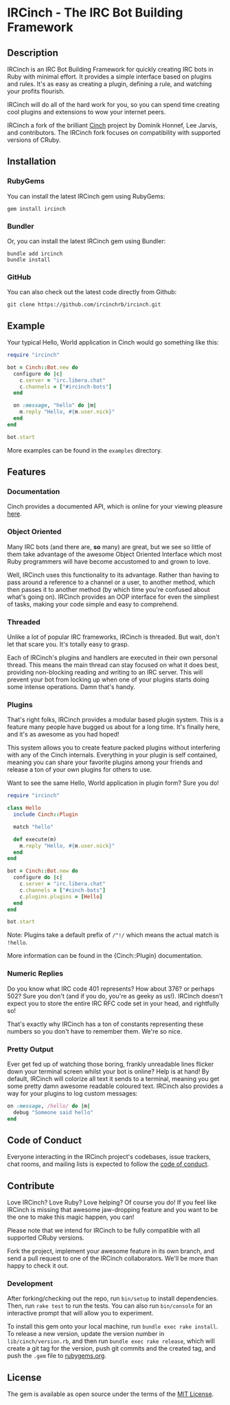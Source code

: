# IRCinch - The IRC Bot Building Framework

## Description

IRCinch is an IRC Bot Building Framework for quickly creating IRC bots in
Ruby with minimal effort. It provides a simple interface based on plugins and
rules. It's as easy as creating a plugin, defining a rule, and watching your
profits flourish.

IRCinch will do all of the hard work for you, so you can spend time creating
cool plugins and extensions to wow your internet peers.

IRCinch a fork of the brilliant [Cinch](https://github.com/cinchrb/cinch)
project by Dominik Honnef, Lee Jarvis, and contributors. The IRCinch fork
focuses on compatibility with supported versions of CRuby.

## Installation

### RubyGems

You can install the latest IRCinch gem using RubyGems:

```
gem install ircinch
```

### Bundler
Or, you can install the latest IRCinch gem using Bundler:

```
bundle add ircinch
bundle install
```

### GitHub

You can also check out the latest code directly from Github:

```
git clone https://github.com/ircinchrb/ircinch.git
```

## Example

Your typical Hello, World application in Cinch would go something like this:

```ruby
require "ircinch"

bot = Cinch::Bot.new do
  configure do |c|
    c.server = "irc.libera.chat"
    c.channels = ["#ircinch-bots"]
  end

  on :message, "hello" do |m|
    m.reply "Hello, #{m.user.nick}"
  end
end

bot.start
```

More examples can be found in the `examples` directory.

## Features

### Documentation

Cinch provides a documented API, which is online for your viewing pleasure
[here](http://rubydoc.info/gems/cinch/frames).

### Object Oriented

Many IRC bots (and there are, **so** many) are great, but we see so little of
them take advantage of the awesome Object Oriented Interface which most Ruby
programmers will have become accustomed to and grown to love.

Well, IRCinch uses this functionality to its advantage. Rather than having to
pass around a reference to a channel or a user, to another method, which then
passes it to another method (by which time you're confused about what's
going on). IRCinch provides an OOP interface for even the simpliest of tasks,
making your code simple and easy to comprehend.

### Threaded

Unlike a lot of popular IRC frameworks, IRCinch is threaded. But wait, don't
let that scare you. It's totally easy to grasp.

Each of IRCinch's plugins and handlers are executed in their own personal
thread. This means the main thread can stay focused on what it does best,
providing non-blocking reading and writing to an IRC server. This will prevent
your bot from locking up when one of your plugins starts doing some intense
operations. Damn that's handy.

### Plugins

That's right folks, IRCinch provides a modular based plugin system. This is a
feature many people have bugged us about for a long time. It's finally here,
and it's as awesome as you had hoped!

This system allows you to create feature packed plugins without interfering
with any of the Cinch internals. Everything in your plugin is self contained,
meaning you can share your favorite plugins among your friends and release a
ton of your own plugins for others to use.

Want to see the same Hello, World application in plugin form? Sure you do!

```ruby
require "ircinch"

class Hello
  include Cinch::Plugin

  match "hello"

  def execute(m)
    m.reply "Hello, #{m.user.nick}"
  end
end

bot = Cinch::Bot.new do
  configure do |c|
    c.server = "irc.libera.chat"
    c.channels = ["#cinch-bots"]
    c.plugins.plugins = [Hello]
  end
end

bot.start
```

Note: Plugins take a default prefix of `/^!/` which means the actual match is
`!hello`.

More information can be found in the {Cinch::Plugin} documentation.

### Numeric Replies

Do you know what IRC code 401 represents? How about 376? or perhaps 502?
Sure you don't (and if you do, you're as geeky as us!). IRCinch doesn't expect
you to store the entire IRC RFC code set in your head, and rightfully so!

That's exactly why IRCinch has a ton of constants representing these numbers
so you don't have to remember them. We're so nice.

### Pretty Output

Ever get fed up of watching those boring, frankly unreadable lines flicker
down your terminal screen whilst your bot is online? Help is at hand! By
default, IRCinch will colorize all text it sends to a terminal, meaning you
get some pretty damn awesome readable coloured text. IRCinch also provides a
way for your plugins to log custom messages:

```ruby
on :message, /hello/ do |m|
  debug "Someone said hello"
end
```

## Code of Conduct

Everyone interacting in the IRCinch project's codebases, issue trackers, chat
rooms, and mailing lists is expected to follow the 
[code of conduct](https://github.com/ircinchrb/ircinch/blob/main/CODE_OF_CONDUCT.md).

## Contribute

Love IRCinch? Love Ruby? Love helping? Of course you do! If you feel like
IRCinch is missing that awesome jaw-dropping feature and you want to be the
one to make this magic happen, you can!

Please note that we intend for IRCinch to be fully compatible with all
supported CRuby versions.

Fork the project, implement your awesome feature in its own branch, and send
a pull request to one of the IRCinch collaborators. We'll be more than happy
to check it out.

### Development

After forking/checking out the repo, run `bin/setup` to install dependencies.
Then, run `rake test` to run the tests. You can also run `bin/console` for an
interactive prompt that will allow you to experiment.

To install this gem onto your local machine, run `bundle exec rake install`.
To release a new version, update the version number in `lib/cinch/version.rb`,
and then run `bundle exec rake release`, which will create a git tag for the
version, push git commits and the created tag, and push the `.gem` file to
[rubygems.org](https://rubygems.org).

## License

The gem is available as open source under the terms of the
[MIT License](https://opensource.org/licenses/MIT).
